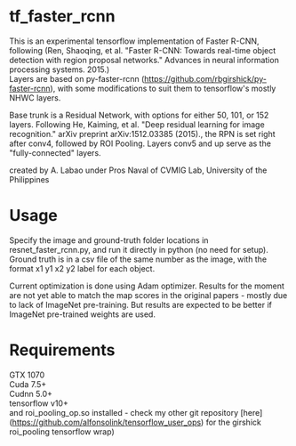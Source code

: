 # tf_faster_rcnn

This is an experimental tensorflow implementation of Faster R-CNN, following (Ren, Shaoqing, et al. "Faster R-CNN: Towards real-time object detection with region proposal networks." Advances in neural information processing systems. 2015.)<br />
Layers are based on py-faster-rcnn (https://github.com/rbgirshick/py-faster-rcnn), with some modifications to suit them to tensorflow's mostly NHWC layers.

Base trunk is a Residual Network, with options for either 50, 101, or 152 layers. Following He, Kaiming, et al. "Deep residual learning for image recognition." arXiv preprint arXiv:1512.03385 (2015)., 
the RPN is set right after conv4, followed by ROI Pooling. Layers conv5 and up serve as the "fully-connected" layers.

created by A. Labao under Pros Naval of CVMIG Lab, University of the Philippines

# Usage
Specify the image and ground-truth folder locations in resnet_faster_rcnn.py, and run it directly in python (no need for setup). Ground truth is in a csv file of the same number as the image, with the format x1 y1 x2 y2 label for each object.

Current optimization is done using Adam optimizer. Results for the moment are not yet able to match the map scores in the original papers - mostly due to lack of ImageNet pre-training.
But results are expected to be better if ImageNet pre-trained weights are used.

# Requirements
GTX 1070  <br />
Cuda 7.5+  <br />
Cudnn 5.0+  <br />
tensorflow v10+  <br />
and roi_pooling_op.so installed - check my other git repository [here] (https://github.com/alfonsolink/tensorflow_user_ops) for the girshick roi_pooling tensorflow wrap)
